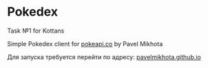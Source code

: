 # Pokedex

Task №1 for Kottans

Simple Pokedex client for [pokeapi.co](pokeapi.co "pokeapi.co") by Pavel Mikhota

Для запуска требуется перейти по адресу: [pavelmikhota.github.io](pavelmikhota.github.io "pavelmikhota.github.io")
